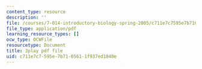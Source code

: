 ```yaml
---
content_type: resource
description: ''
file: /courses/7-014-introductory-biology-spring-2005/c711e7c7595e7b7105611f937ed1840e_3zJI3dYB7gc.pdf
file_type: application/pdf
learning_resource_types: []
ocw_type: OCWFile
resourcetype: Document
title: 3play pdf file
uid: c711e7c7-595e-7b71-0561-1f937ed1840e
---
```

